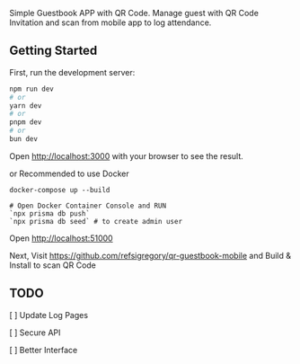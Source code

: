 Simple Guestbook APP with QR Code. Manage guest with QR Code Invitation and scan from mobile app to log attendance.

## Getting Started

First, run the development server:

```bash
npm run dev
# or
yarn dev
# or
pnpm dev
# or
bun dev
```

Open [http://localhost:3000](http://localhost:3000) with your browser to see the result.

or Recommended to use Docker

```
docker-compose up --build

# Open Docker Container Console and RUN
`npx prisma db push`
`npx prisma db seed` # to create admin user
```

Open [http://localhost:51000](http://localhost:51000)

Next, Visit https://github.com/refsigregory/qr-guestbook-mobile and Build & Install to scan QR Code


## TODO
[ ] Update Log Pages

[ ] Secure API

[ ] Better Interface